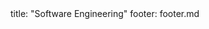 <frontmatter>
title: "Software Engineering"
footer: footer.md
</frontmatter>

<include src="container-inPage-asFlat.md" boilerplate />